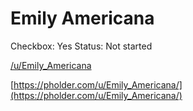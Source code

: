 # Emily Americana

Checkbox: Yes
Status: Not started

[/u/Emily_Americana](https://www.reddit.com/u/Emily_Americana/)

[https://pholder.com/u/Emily_Americana/](https://pholder.com/u/Emily_Americana/)